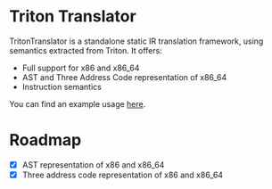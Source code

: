 # Triton Translator

TritonTranslator is a standalone static IR translation framework, using semantics extracted from Triton. It offers:
- Full support for x86 and x86_64
- AST and Three Address Code representation of x86_64
- Instruction semantics 

You can find an example usage [here](https://github.com/Colton1skees/TritonTranslator/blob/master/TritonTranslator.Examples/Program.cs).

# Roadmap
 * [x] AST representation of x86 and x86_64
 * [x] Three address code representation of x86 and x86_64
